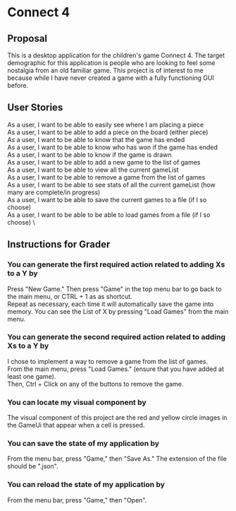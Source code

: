 # Connect 4

## Proposal
This is a desktop application for the children's game Connect 4. The target demographic for this application is people
who are looking to feel some nostalgia from an old familiar game. This project is of interest to me because while I have
never created a game with a fully functioning GUI before.

## User Stories
As a user, I want to be able to easily see where I am placing a piece \
As a user, I want to be able to add a piece on the board (either piece) \
As a user, I want to be able to know that the game has ended \
As a user, I want to be able to know who has won if the game has ended \
As a user, I want to be able to know if the game is drawn \
As a user, I want to be able to add a new game to the list of games \
As a user, I want to be able to view all the current gameList \
As a user, I want to be able to remove a game from the list of games \
As a user, I want to be able to see stats of all the current gameList (how many are complete/in progress) \
As a user, I want to be able to save the current games to a file (if I so choose) \
As a user, I want to be able to be able to load games from a file (if I so choose) \

## Instructions for Grader
### You can generate the first required action related to adding Xs to a Y by
Press "New Game." Then press "Game" in the top menu bar to go back to the main menu, or CTRL + 1 as as shortcut. \
Repeat as necessary, each time it will automatically save the game into memory. You can see the List of X by pressing
"Load Games" from the main menu.
### You can generate the second required action related to adding Xs to a Y by
I chose to implement a way to remove a game from the list of games. \
From the main menu, press "Load Games." (ensure that you have added at least one game). \
Then, Ctrl + Click on any of the buttons to remove the game.
### You can locate my visual component by
The visual component of this project are the red and yellow circle images in the GameUi that appear when a cell is 
pressed.
### You can save the state of my application by
From the menu bar, press "Game," then "Save As." The extension of the file should be ".json".
### You can reload the state of my application by
From the menu bar, press "Game," then "Open".